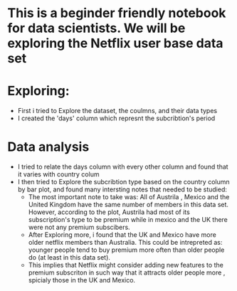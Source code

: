 # This is a beginder friendly notebook for data scientists. We will be exploring the Netflix user base data set

# Exploring:
- First i tried to Explore the dataset, the coulmns, and their data types
- I created the 'days' column which represnt the subcribtion's period
# Data analysis
- I tried to relate the days column with every other column and found that it varies with country colum
-  I then tried to Explore the subcribtion type based on the country column by bar plot, and found many intersting notes that needed to be studied:
      - The most important note to take was:  All of Austrila , Mexico and the United Kingdom have the same number of members in this data set. However,  according to the plot, Austrila had most of its subscription's type to be premium while in mexico and the UK there were not any premium subscibers.
      - After Exploring more, i found that  the UK and Mexico have more older netflix members than Australia. This could be intrepreted as: younger people                  tend to buy premium more often than older people do (at least in this data set).
      -  This implies that Netflix might consider adding new features to the premium subscriton in such way that it attracts older people more , spicialy those in the UK and Mexico.
